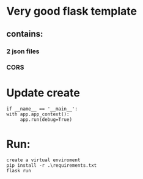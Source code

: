 # Very good flask template
## contains:
### 2 json files
### CORS


# Update create 
    if __name__ == '__main__':
    with app.app_context():
         app.run(debug=True)

# Run:
    create a virtual enviroment
    pip install -r .\requirements.txt
    flask run